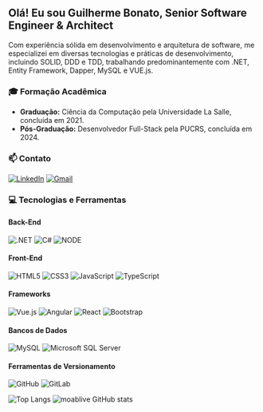## Olá! Eu sou Guilherme Bonato, Senior Software Engineer & Architect

Com experiência sólida em desenvolvimento e arquitetura de software, me especializei em diversas tecnologias e práticas de desenvolvimento, incluindo SOLID, DDD e TDD, trabalhando predominantemente com .NET, Entity Framework, Dapper, MySQL e VUE.js.

### 🎓 Formação Acadêmica

- **Graduação:** Ciência da Computação pela Universidade La Salle, concluída em 2021.
- **Pós-Graduação:** Desenvolvedor Full-Stack pela PUCRS, concluída em 2024.

### 📫 Contato

[![LinkedIn](https://img.shields.io/badge/LinkedIn-0077B5?style=for-the-badge&logo=linkedin&logoColor=white)](https://www.linkedin.com/in/guilhermebonato/)
[![Gmail](https://img.shields.io/badge/Gmail-D14836?style=for-the-badge&logo=gmail&logoColor=white)](mailto:guilhermeferrazbonato@gmail.com)

### 💻 Tecnologias e Ferramentas

#### Back-End
![.NET](https://img.shields.io/badge/.NET-5C2D91?style=for-the-badge&logo=.net&logoColor=white)
![C#](https://img.shields.io/badge/C%23-239120?style=for-the-badge&logo=c-sharp&logoColor=white)
![NODE](https://img.shields.io/badge/Node.js-43853D?style=for-the-badge&logo=node.js&logoColor=white)

#### Front-End
![HTML5](https://img.shields.io/badge/HTML5-E34F26?style=for-the-badge&logo=html5&logoColor=white)
![CSS3](https://img.shields.io/badge/CSS3-1572B6?style=for-the-badge&logo=css3&logoColor=white)
![JavaScript](https://img.shields.io/badge/JavaScript-F7DF1E?style=for-the-badge&logo=javascript&logoColor=black)
![TypeScript](https://img.shields.io/badge/TypeScript-007ACC?style=for-the-badge&logo=typescript&logoColor=white)

#### Frameworks
![Vue.js](https://img.shields.io/badge/Vue.js-4FC08D?style=for-the-badge&logo=vue.js&logoColor=white)
![Angular](https://img.shields.io/badge/Angular-DD0031?style=for-the-badge&logo=angular&logoColor=white)
![React](https://img.shields.io/badge/React-20232A?style=for-the-badge&logo=react&logoColor=61DAFB)
![Bootstrap](https://img.shields.io/badge/Bootstrap-563D7C?style=for-the-badge&logo=bootstrap&logoColor=white)

#### Bancos de Dados
![MySQL](https://img.shields.io/badge/MySQL-00000F?style=for-the-badge&logo=mysql&logoColor=white)
![Microsoft SQL Server](https://img.shields.io/badge/Microsoft_SQL_Server-CC2927?style=for-the-badge&logo=microsoft-sql-server&logoColor=white)

#### Ferramentas de Versionamento
![GitHub](https://img.shields.io/badge/GitHub-100000?style=for-the-badge&logo=github&logoColor=white)
![GitLab](https://img.shields.io/badge/GitLab-330F63?style=for-the-badge&logo=gitlab&logoColor=white)

![Top Langs](https://github-readme-stats.vercel.app/api/top-langs/?username=moablive&hide_progress=true)
![moablive GitHub stats](https://github-readme-stats.vercel.app/api?username=moablive&show_icons=true&bg_color=00000000)
